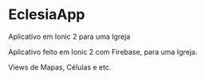 # EclesiaApp
Aplicativo em Ionic 2 para uma Igreja

Aplicativo feito em Ionic 2 com Firebase, para uma Igreja.

Views de Mapas, Células e etc.

